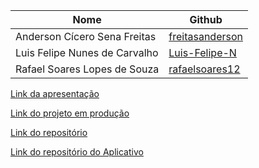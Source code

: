 |Nome|Github|
|---|---|
|Anderson Cícero Sena Freitas|[freitasanderson](https://github.com/freitasanderson)|
|Luis Felipe Nunes de Carvalho|[Luis-Felipe-N](https://github.com/Luis-Felipe-N)|
|Rafael Soares Lopes de Souza|[rafaelsoares12](https://github.com/rafaelsoares12)|


[Link da apresentação](https://www.canva.com/design/DAF1YUqmVPg/T8gyYEcVVfZLEsUrQdOKOA/edit?utm_content=DAF1YUqmVPg&utm_campaign=designshare&utm_medium=link2&utm_source=sharebutton)

[Link do projeto em produção](https://codejunior.fly.dev/codejunior/)

[Link do repositório](https://github.com/freitasanderson/PS-TvBox)

[Link do repositório do Aplicativo](https://github.com/freitasanderson/codeJuniorApp)
